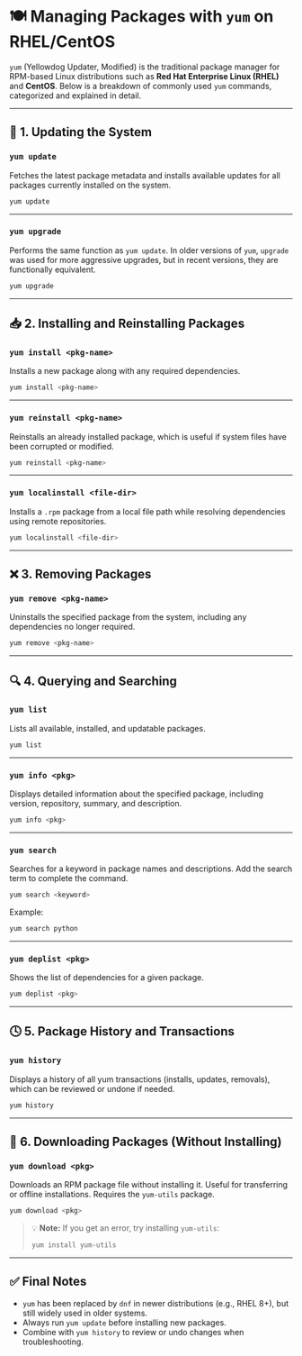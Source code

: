 # 🍽️ Managing Packages with `yum` on RHEL/CentOS

`yum` (Yellowdog Updater, Modified) is the traditional package manager for RPM-based Linux distributions such as **Red Hat Enterprise Linux (RHEL)** and **CentOS**. Below is a breakdown of commonly used `yum` commands, categorized and explained in detail.

---

## 🔄 1. Updating the System

### `yum update`

Fetches the latest package metadata and installs available updates for all packages currently installed on the system.

```bash
yum update
```

---

### `yum upgrade`

Performs the same function as `yum update`. In older versions of `yum`, `upgrade` was used for more aggressive upgrades, but in recent versions, they are functionally equivalent.

```bash
yum upgrade
```

---

## 📥 2. Installing and Reinstalling Packages

### `yum install <pkg-name>`

Installs a new package along with any required dependencies.

```bash
yum install <pkg-name>
```

---

### `yum reinstall <pkg-name>`

Reinstalls an already installed package, which is useful if system files have been corrupted or modified.

```bash
yum reinstall <pkg-name>
```

---

### `yum localinstall <file-dir>`

Installs a `.rpm` package from a local file path while resolving dependencies using remote repositories.

```bash
yum localinstall <file-dir>
```

---

## ❌ 3. Removing Packages

### `yum remove <pkg-name>`

Uninstalls the specified package from the system, including any dependencies no longer required.

```bash
yum remove <pkg-name>
```

---

## 🔍 4. Querying and Searching

### `yum list`

Lists all available, installed, and updatable packages.

```bash
yum list
```

---

### `yum info <pkg>`

Displays detailed information about the specified package, including version, repository, summary, and description.

```bash
yum info <pkg>
```

---

### `yum search`

Searches for a keyword in package names and descriptions. Add the search term to complete the command.

```bash
yum search <keyword>
```

Example:

```bash
yum search python
```

---

### `yum deplist <pkg>`

Shows the list of dependencies for a given package.

```bash
yum deplist <pkg>
```

---

## 🕓 5. Package History and Transactions

### `yum history`

Displays a history of all yum transactions (installs, updates, removals), which can be reviewed or undone if needed.

```bash
yum history
```

---

## 💾 6. Downloading Packages (Without Installing)

### `yum download <pkg>`

Downloads an RPM package file without installing it. Useful for transferring or offline installations. Requires the `yum-utils` package.

```bash
yum download <pkg>
```

> 💡 **Note:** If you get an error, try installing `yum-utils`:
>
> ```bash
> yum install yum-utils
> ```

---

## ✅ Final Notes

* `yum` has been replaced by `dnf` in newer distributions (e.g., RHEL 8+), but still widely used in older systems.
* Always run `yum update` before installing new packages.
* Combine with `yum history` to review or undo changes when troubleshooting.

